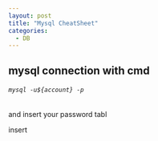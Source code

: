 ```yaml
---
layout: post
title: "Mysql CheatSheet"
categories:
  - DB
---
```


## mysql connection with cmd

###### `mysql -u${account} -p`

and insert your password
tabl

insert
